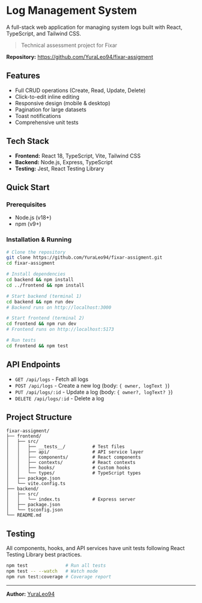 # Log Management System

A full-stack web application for managing system logs built with React, TypeScript, and Tailwind CSS.

> Technical assessment project for Fixar

**Repository:** https://github.com/YuraLeo94/fixar-assigment

## Features

- Full CRUD operations (Create, Read, Update, Delete)
- Click-to-edit inline editing
- Responsive design (mobile & desktop)
- Pagination for large datasets
- Toast notifications
- Comprehensive unit tests

## Tech Stack

- **Frontend:** React 18, TypeScript, Vite, Tailwind CSS
- **Backend:** Node.js, Express, TypeScript
- **Testing:** Jest, React Testing Library

## Quick Start

### Prerequisites

- Node.js (v18+)
- npm (v9+)

### Installation & Running

```bash
# Clone the repository
git clone https://github.com/YuraLeo94/fixar-assigment.git
cd fixar-assigment

# Install dependencies
cd backend && npm install
cd ../frontend && npm install

# Start backend (terminal 1)
cd backend && npm run dev
# Backend runs on http://localhost:3000

# Start frontend (terminal 2)
cd frontend && npm run dev
# Frontend runs on http://localhost:5173

# Run tests
cd frontend && npm test
```

## API Endpoints

- `GET /api/logs` - Fetch all logs
- `POST /api/logs` - Create a new log (body: `{ owner, logText }`)
- `PUT /api/logs/:id` - Update a log (body: `{ owner?, logText? }`)
- `DELETE /api/logs/:id` - Delete a log

## Project Structure

```
fixar-assigment/
├── frontend/
│   ├── src/
│   │   ├── __tests__/          # Test files
│   │   ├── api/                # API service layer
│   │   ├── components/         # React components
│   │   ├── contexts/           # React contexts
│   │   ├── hooks/              # Custom hooks
│   │   └── types/              # TypeScript types
│   ├── package.json
│   └── vite.config.ts
├── backend/
│   ├── src/
│   │   └── index.ts            # Express server
│   ├── package.json
│   └── tsconfig.json
└── README.md
```

## Testing

All components, hooks, and API services have unit tests following React Testing Library best practices.

```bash
npm test              # Run all tests
npm test -- --watch   # Watch mode
npm run test:coverage # Coverage report
```

---

**Author:** [YuraLeo94](https://github.com/YuraLeo94)
